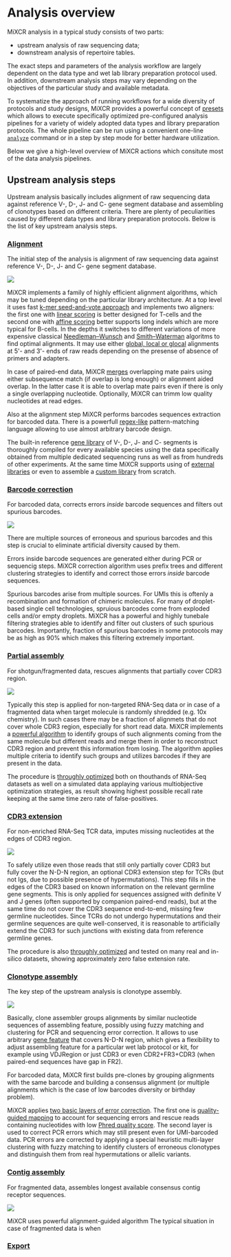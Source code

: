 # Analysis overview

MiXCR analysis in a typical study consists of two parts:

- upstream analysis of raw sequencing data;
- downstream analysis of repertoire tables.

The exact steps and parameters of the analysis workflow are largely dependent on the data type and wet lab library preparation protocol used. In addition, downstream analysis steps may vary depending on the objectives of the particular study and available metadata.

To systematize the approach of running workflows for a wide diversity of protocols and study designs, MiXCR provides a powerful concept of [presets](intro-presets.md) which allows to execute specifically optimized pre-configured analysis pipelines for a variety of widely adopted data types and library preparation protocols. The whole pipeline can be run using a convenient one-line [`analyze`](mixcr-analyze.md) command or in a step by step mode for better hardware utilization.

Below we give a high-level overview of MiXCR actions which consitute most of the data analysis pipelines.

## Upstream analysis steps

Upstream analysis basically includes alignment of raw sequencing data against reference V-, D-, J- and C- gene segment database and assembling of clonotypes based on different criteria. There are plenty of peculiarities caused by different data types and library preparation protocols. Below is the list of key upstream analysis steps.

### [Alignment](mixcr-align.md)

The initial step of the analysis is alignment of raw sequencing data against reference V-, D-, J- and C- gene segment database.
    
![](./pics/align.svg)

MiXCR implements a family of highly efficient alignment algorithms, which may be tuned depending on the particular library architecture. At a top level it uses fast [k-mer seed-and-vote approach](http://nar.oxfordjournals.org/content/41/10/e108) and implements two aligners: the first one with [linear scoring](mixcr-align.md#parameters-for-kaligner) is better designed for T-cells and the second one with [affine scoring](mixcr-align.md#parameters-for-kaligner2) better supports long indels which are more typical for B-cells. In the depths it switches to different variations of more expensive classical [Needleman–Wunsch](https://en.wikipedia.org/wiki/Needleman–Wunsch_algorithm) and [Smith–Waterman](https://en.wikipedia.org/wiki/Smith–Waterman_algorithm) algoritms to find optimal alignments. It may use either [global, local or glocal](https://en.wikipedia.org/wiki/Sequence_alignment#Global_and_local_alignments) alignments at 5'- and 3'- ends of raw reads depending on the presense of absence of primers and adapters. 
 
In case of paired-end data, MiXCR [merges](mixcr-align.md#merging-algorithm-parameters) overlapping mate pairs using either subsequence match (if overlap is long enough) or alignment aided overlap. In the latter case it is able to overlap mate pairs even if there is only a single overlapping nucleotide. Optionally, MiXCR can trimm low quality nucleotides at read edges.  

Also at the alignment step MiXCR performs barcodes sequences extraction for barcoded data. There is a powerfull [regex-like](ref-tag-pattern.md) pattern-matching language allowing to use almost arbitrary barcode design.  

The built-in reference [gene library](http://github.com/repseqio/library) of V-, D-, J- and C- segments is thoroughly compiled for every available species using the data specifically obtained from multiple dedicated sequencing runs as well as from hundreds of other experiments. At the same time MiXCR supports using of [external libraries](../guides/external-libraries.md) or even to assemble a [custom library](../guides/create-custom-library.md) from scratch.     

### [Barcode correction](mixcr-refineTagsAndSort.md)

For barcoded data, corrects errors _inside_ barcode sequences and filters out spurious barcodes.

![](pics/correctAndSortTags.svg)

There are multiple sources of erroneous and spurious barcodes and this step is crucial to eliminate artificial diversity caused by them.

Errors inside barcode sequences are generated either during PCR or sequencig steps. MiXCR correction algorithm uses prefix trees and different clustering strategies to identify and correct those errors _inside_ barcode sequences.

Spurious barcodes arise from multiple sources. For UMIs this is oftenly a recombination and formation of chimeric molecules. For many of droplet-based single cell technologies, spruious barcodes come from exploded cells and/or empty droplets. MiXCR has a powerful and highly tunebale filtering strategies able to identify and filter out clusters of such spurious barcodes. Importantly, fraction of spurious barcodes in some protocols may be as high as 90% which makes this filtering extremely important.


### [Partial assembly](mixcr-assemblePartial.md)

For shotgun/fragmented data, rescues alignments that partially cover CDR3 region.

![](pics/assemblePartial.svg)

Typically this step is applied for non-targeted RNA-Seq data or in case of a fragmented data when target molecule is randomly shredded (e.g. 10x chemistry). In such cases there may be a fraction of alignmets that do not cover whole CDR3 region, especially for short read data. MiXCR implements a [powerful algorithm](https://www.nature.com/articles/nbt.3979) to identify groups of such alignments coming from the same molecule but different reads and merge them in order to reconstruct CDR3 region and prevent this information from losing. The algorithm applies multiple criteria to identify such groups and utilizes barcodes if they are present in the data.
 
The procedure is [throughly optimized](https://www.nature.com/articles/nbt.3979) both on thouthands of RNA-Seq datasets as well on a simulated data applaying various multiobjective optimization strategies, as result showing highest possible recall rate keeping at the same time zero rate of false-positives.     



### [CDR3 extension](mixcr-extend.md)

For non-enriched RNA-Seq TCR data, imputes missing nucleotides at the edges of CDR3 region.  

![](pics/extend.svg)

To safely utilize even those reads that still only partially cover CDR3 but fully cover the N-D-N region, an optional CDR3 extension step for TCRs (but not Igs, due to possible presence of hypermutations). This step fills in the edges of the CDR3 based on known information on the relevant germline gene segments. This is only applied for sequences assigned with definite V and J genes (often supported by companion paired-end reads), but at the same time do not cover the CDR3 sequence end-to-end, missing few germline nucleotides. Since TCRs do not undergo hypermutations and their germline sequences are quite well-conserved, it is reasonable to artificially extend the CDR3 for such junctions with existing data from reference germline genes. 

The procedure is also [throughly optimized](https://www.nature.com/articles/nbt.3979) and tested on many real and in-silico datasets,  showing approximately zero false extension rate.

### [Clonotype assembly](mixcr-assemble.md)

The key step of the upstream analysis is clonotype assembly.

![](pics/assemble.svg)

Basically, clone assembler groups alignments by similar nucleotide sequences of assembling feature, possibly using fuzzy matching and clustering for PCR and sequencing error correction. It allows to use arbitrary [gene feature](./ref-gene-features.md) that covers N-D-N region, which gives a flexibility to adjust assembling feature for a particular wet lab protocol or kit, for example using VDJRegion or just CDR3 or even CDR2+FR3+CDR3 (when paired-end sequences have gap in FR2).

For barcoded data, MiXCR first builds pre-clones by grouping alignments with the same barcode and building a consensus alignment (or multiple alignments which is the case of low barcodes diversity or birthday problem).

MiXCR applies [two basic layers of error correction](https://www.nature.com/articles/nmeth.3364). The first one is [quality-guided mapping](https://pubmed.ncbi.nlm.nih.gov/22806588/) to account for sequencing errors and rescue reads containing nucleotides with low [Phred quality score](https://en.wikipedia.org/wiki/Phred_quality_score). The second layer is used to correct PCR errors which may still present even for UMI-barcoded data. PCR errors are corrected by applying a special heuristic multi-layer clustering with fuzzy matching to identify clusters of erroneous clonotypes and distinguish them from real hypermutations or allelic variants.

### [Contig assembly](mixcr-assembleContigs.md)

For fragmented data, assembles longest available consensus contig receptor sequences.  

![](pics/assembleContigs.svg)

MiXCR uses powerful alignment-guided algorithm The typical situation in case of fragmented data is when 

### [Export](mixcr-export.md)


